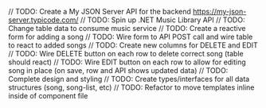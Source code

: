 // TODO: Create a My JSON Server API for the backend https://my-json-server.typicode.com/
// TODO: Spin up .NET Music Library API
// TODO: Change table data to consume music service
// TODO: Create a reactive form for adding a song
// TODO: Wire form to API POST call and wire table to react to added songs
// TODO: Create new columns for DELETE and EDIT 
// TODO: Wire DELETE button on each row to delete correct song (table should react)
// TODO: Wire EDIT button on each row to allow for editing song in place (on save, row and API shows updated data)
// TODO: Complete design and styling
// TODO: Create types/interfaces for all data structures (song, song-list, etc)
// TODO: Refactor to move templates inline inside of component file

